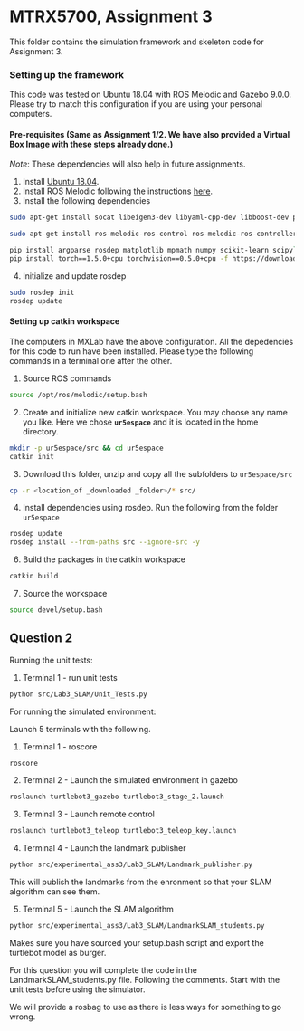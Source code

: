 # MTRX5700, Assignment 3

This folder contains the simulation framework and skeleton code for Assignment 3.


### Setting up the framework
This code was tested on Ubuntu 18.04 with ROS Melodic and Gazebo 9.0.0.
Please try to match this configuration if you are using your personal computers.

#### Pre-requisites (Same as Assignment 1/2. We have also provided a Virtual Box Image with these steps already done.)
*Note*: These dependencies will also help in future assignments.

1. Install [Ubuntu 18.04](https://ubuntu.com/download/desktop).
2. Install ROS Melodic following the instructions [here](http://wiki.ros.org/melodic/Installation/Ubuntu).
3. Install the following dependencies

```bash
sudo apt-get install socat libeigen3-dev libyaml-cpp-dev libboost-dev python-lxml libsoqt4-dev libcoin80-dev libqt4-dev libblas-dev liblapack-dev libqhull-dev python-pip python-catkin-tools python-pymodbus
```

```bash
sudo apt-get install ros-melodic-ros-control ros-melodic-ros-controllers ros-melodic-soem ros-melodic-socketcan-interface ros-melodic-moveit ros-melodic-moveit-commander ros-melodic-moveit-visual-tools ros-melodic-moveit-python ros-melodic-moveit-sim-controller ros-melodic-moveit-resources ros-melodic-actionlib ros-melodic-derived-object-msgs ros-melodic-gazebo-ros ros-melodic-gazebo-ros-control ros-melodic-eigen-conversions ros-melodic-actionlib ros-melodic-actionlib-msgs ros-melodic-control-msgs ros-melodic-controller-interface ros-melodic-controller-manager ros-melodic-dynamic-reconfigure ros-melodic-effort-controllers ros-melodic-force-torque-sensor-controller ros-melodic-gazebo-ros ros-melodic-gazebo-ros-control ros-melodic-geometry-msgs ros-melodic-hardware-interface ros-melodic-joint-state-controller ros-melodic-joint-state-publisher ros-melodic-joint-trajectory-controller ros-melodic-message-generation ros-melodic-message-runtime ros-melodic-moveit-core ros-melodic-moveit-fake-controller-manager ros-melodic-moveit-kinematics ros-melodic-moveit-planners-ompl ros-melodic-moveit-ros-manipulation ros-melodic-moveit-ros-move-group ros-melodic-moveit-ros-planning ros-melodic-moveit-ros-visualization ros-melodic-moveit-simple-controller-manager ros-melodic-pluginlib ros-melodic-realtime-tools ros-melodic-robot-state-publisher ros-melodic-roscpp ros-melodic-sensor-msgs ros-melodic-std-srvs ros-melodic-tf ros-melodic-tf-conversions ros-melodic-tf2-geometry-msgs ros-melodic-tf2-msgs ros-melodic-tf2-ros ros-melodic-trajectory-msgs ros-melodic-urdf ros-melodic-velocity-controllers ros-melodic-xacro
```

```bash
pip install argparse rosdep matplotlib mpmath numpy scikit-learn scipy`
pip install torch==1.5.0+cpu torchvision==0.5.0+cpu -f https://download.pytorch.org/whl/torch_stable.html
```

4. Initialize and update rosdep
```bash
sudo rosdep init
rosdep update
```

#### Setting up catkin workspace
The computers in MXLab have the above configuration. All the depedencies for this code to run have been installed. Please type the following commands in a terminal one after the other.  
1. Source ROS commands
```bash
source /opt/ros/melodic/setup.bash
```
2. Create and initialize new catkin workspace. You may choose any name you like.
Here we chose **`ur5espace`** and it is located in the home directory.  
```bash
mkdir -p ur5espace/src && cd ur5espace
catkin init
```
3. Download this folder, unzip and copy all the subfolders to `ur5espace/src`
```bash
cp -r <location_of _downloaded _folder>/* src/
```

4. Install dependencies using rosdep. Run the following from the folder `ur5espace`
```bash
rosdep update
rosdep install --from-paths src --ignore-src -y
```
6. Build the packages in the catkin workspace  
```bash
catkin build
```
7. Source the workspace
```bash
source devel/setup.bash
```


## Question 2

Running the unit tests:
1. Terminal 1 - run unit tests
```bash
python src/Lab3_SLAM/Unit_Tests.py
```

For running the simulated environment: 

Launch 5 terminals with the following.

1. Terminal 1 - roscore
```bash
roscore
```
2. Terminal 2 - Launch the simulated environment in gazebo
```bash
roslaunch turtlebot3_gazebo turtlebot3_stage_2.launch
```
3. Terminal 3 - Launch remote control
```bash
roslaunch turtlebot3_teleop turtlebot3_teleop_key.launch
```
4. Terminal 4 - Launch the landmark publisher
```bash
python src/experimental_ass3/Lab3_SLAM/Landmark_publisher.py
```
 This will publish the landmarks from the enronment so that your SLAM algorithm can see them.

5. Terminal 5 - Launch the SLAM algorithm
```bash
python src/experimental_ass3/Lab3_SLAM/LandmarkSLAM_students.py
```

Makes sure you have sourced your setup.bash script and export the turtlebot model as burger.

For this question you will complete the code in the LandmarkSLAM_students.py file. Following the comments.
Start with the unit tests before using the simulator.

We will provide a rosbag to use as there is less ways for something to go wrong.
